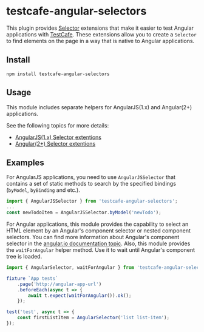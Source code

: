 # testcafe-angular-selectors

This plugin provides [Selector](https://devexpress.github.io/testcafe/documentation/test-api/selecting-page-elements/selectors.html) extensions that make it easier to test Angular applications with [TestCafe](https://github.com/DevExpress/testcafe/). 
These extensions allow you to create a `Selector` to find elements on the page in a way that is native to Angular applications.

## Install

```
npm install testcafe-angular-selectors
```

## Usage

This module includes separate helpers for AngularJS(1.x) and Angular(2+) applications.

See the following topics for more details:
* [AngularJS(1.x) Selector extentions](./angularJS-selector.md)
* [Angular(2+) Selector extentions](./angular-selector.md)

## Examples

For AngularJS applications, you need to use `AngularJSSelector` that contains a set of static methods to search by the specified bindings (`byModel`, `byBinding` and etc.).

```js
import { AngularJSSelector } from 'testcafe-angular-selectors';
...
const newTodoItem = AngularJSSelector.byModel('newTodo');
```

For Angular applications, this module provides the capability to select an HTML element by an Angular's component selector or nested component selectors.
You can find more information about Angular's component selector in the [angular.io documentation topic](https://angular.io/api/core/Component).
Also, this module provides the `waitForAngular` helper method. Use it to wait until Angular's component tree is loaded.

```js
import { AngularSelector, waitForAngular } from 'testcafe-angular-selectors';

fixture `App tests`
    .page('http://angular-app-url')
    .beforeEach(async t => {
        await t.expect(waitForAngular()).ok();
    });

test('test', async t => {
    const firstListItem = AngularSelector('list list-item');
});
``` 
